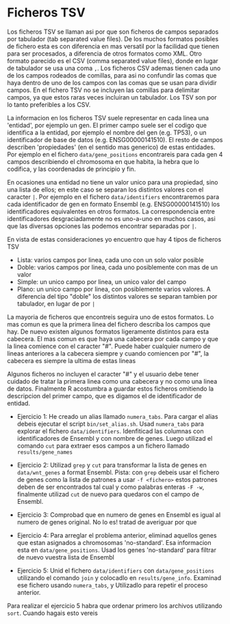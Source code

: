 Ficheros TSV
============

Los ficheros TSV se llaman asi por que son ficheros de campos separados por
tabulador (tab separated value files). De los muchos formatos posibles de
fichero esta es con diferencia en mas versatil por la facilidad que tienen para
ser procesados, a diferencia de otros formatos como XML. Otro formato parecido
es el CSV (comma separated value files), donde en lugar de tabulador se usa una
coma `,`. Los ficheros CSV ademas tienen cada uno de los campos rodeados de
comillas, para asi no confundir las comas que haya dentro de uno de los campos
con las comas que se usan para dividir campos. En el fichero TSV no se incluyen
las comillas para delimitar campos, ya que estos raras veces incluiran un
tabulador. Los TSV son por lo tanto preferibles a los CSV.

La informacion en los ficheros TSV suele representar en cada linea una
'entidad', por ejemplo un gen. El primer campo suele ser el codigo que
identifica a la entidad, por ejemplo el nombre del gen (e.g. TP53), o un
identificador de base de datos (e.g. ENSG00000141510). El resto de campos
describen 'propiedades' (en el sentido mas generico) de estas entidades. Por
ejemplo en el fichero `data/gene_positions` encontrareis para cada gen 4 campos
describiendo el chromosoma en que habita, la hebra que lo codifica,  y las
coordenadas de principio y fin. 

En ocasiones una entidad no tiene un valor unico para una propiedad, sino una
lista de ellos; en este caso se separan los distintos valores con el caracter
`|`. Por ejemplo en el fichero `data/identifiers` encontraremos para cada
identificador de gen en formato Ensembl (e.g. ENSG00000141510) los
identificadores equivalentes en otros formatos. La correspondencia entre
identificadores desgraciadamente no es uno-a-uno en muchos casos, asi que las
diversas opciones las podemos encontrar separadas por `|`. 

En vista de estas consideraciones yo encuentro que hay 4 tipos de ficheros TSV

 * Lista: varios campos por linea, cada uno con un solo valor posible
 * Doble: varios campos por linea, cada uno posiblemente con mas de un valor
 * Simple: un unico campo por linea, un unico valor del campo
 * Plano: un unico campo por linea, con posiblemente varios valores. A
   diferencia del tipo "doble" los distintos valores se separan tambien por
   tabulador, en lugar de por `|`

La mayoria de ficheros que encontreis seguira uno de estos formatos. Lo mas
comun es que la primera linea del fichero describa los campos que hay. De nuevo
existen algunos formatos ligeramente distintos para esta cabecera. El mas comun
es que haya una cabecera por cada campo y que la linea comience con el caracter
"#". Puede haber cualquier numero de lineas anteriores a la cabecera siempre y
cuando comiencen por "#", la cabecera es siempre la ultima de estas lineas

Algunos ficheros no incluyen el caracter "#" y el usuario debe tener cuidado de
tratar la primera linea como una cabecera y no como una linea de datos.
Finalmente R acostumbra a guardar estos ficheros omitiendo la descripcion del
primer campo, que es digamos el de identificador de entidad.

* Ejercicio 1: He creado un alias llamado `numera_tabs`. Para cargar el alias
  debeis ejecutar el script `bin/set_alias.sh`. Usad `numera_tabs` para
  explorar el fichero `data/identifiers`. Idenfiticad las columnas con
  identificadores de Ensembl y con nombre de genes. Luego utilizad el comando
  `cut` para extraer esos campos a un fichero llamado `results/gene_names`

* Ejercicio 2: Utilizad `grep` y `cut` para transformar la lista de genes en
  `data/wnt_genes` a format Ensembl. Pista: con `grep` debeis usar el fichero
  de genes como la lista de patrones a usar `-f <fichero>` estos patrones deben
  de ser encontrados tal cual y como palabras enteras `-F -w`, finalmente
  utilizad `cut` de nuevo para quedaros con el campo de Ensembl.

* Ejercicio 3: Comprobad que en numero de genes en Ensembl es igual al numero
  de genes original. No lo es! tratad de averiguar por que

* Ejercicio 4: Para arreglar el problema anterior, eliminad aquellos genes que
  estan asignados a chromosomas 'no-standard'. Esa informacion esta en
  `data/gene_positions`. Usad los genes 'no-standard' para filtrar de nuevo
  vuestra lista de Ensembl

* Ejercicio 5: Unid el fichero `data/identifiers` con `data/gene_positions`
  utilizando el comando `join` y colocadlo en `results/gene_info`. Examinad ese
  fichero usando `numera_tabs`, y Utilizadlo para repetir el proceso anterior.

Para realizar el ejercicio 5 habra que ordenar primero los archivos utilizando
`sort`. Cuando hagais esto vereis

